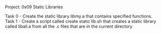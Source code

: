 Project: 0x09 Static Libraries

Task 0 - Create the static library libmy.a that contains specified functions.
Task 1 - Create a script called create static lib.sh that creates a static library called liball.a from all the .c files that are in the current directory
